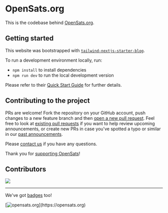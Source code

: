 # OpenSats.org

This is the codebase behind [OpenSats.org](https://opensats.org).

## Getting started

This website was bootstrapped with [`tailwind-nextjs-starter-blog`](https://github.com/timlrx/tailwind-nextjs-starter-blog). 

To run a development environment locally, run:

  - `npm install` to install dependencies
  - `npm run dev` to run the local development version

Please refer to their [Quick Start Guide](https://github.com/timlrx/tailwind-nextjs-starter-blog#quick-start-guide) for further details.

## Contributing to the project

PRs are welcome! Fork the repository on your GitHub account, push changes to a new feature branch and then [open a new pull request](https://github.com/OpenSats/website/pulls). Feel free to look at [existing pull requests](https://github.com/OpenSats/website/pulls) if you want to help review upcoming announcements, or create new PRs in case you've spotted a typo or similar in our [past announcements](https://opensats.org/blog).

Please [contact us](https://opensats.org/contact) if you have any questions. 

Thank you for [supporting OpenSats](https://opensats.org/donate)!

## Contributors

<a align="center" href="https://github.com/OpenSats/website/graphs/contributors">
  <img src="https://contrib.rocks/image?repo=OpenSats/website" />
</a>

---

We've got [badges](https://gist.github.com/dskvr/e160d8d465c2e7ed9a0e437081e7fe31) too!

[![opensats.org](https://img.shields.io/badge/%3E__-OpenSats-rgb(249,115,22))](https://opensats.org) 
